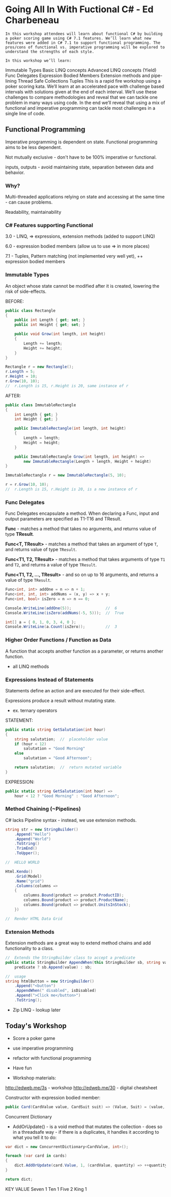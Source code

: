 # Going All In With Fuctional C# - Ed Charbeneau

`In this workshop attendees will learn about functional C# by building a poker scoring game using C# 7.1 features. We’ll learn what new features were added in C# 7.1 to support functional programming. The pros/cons of functional vs. imperative programming will be explored to understand the strengths of each style.`

`In this workshop we’ll learn:`

Immutable Types
Basic LINQ concepts
Advanced LINQ concepts (Yield)
Func Delegates
Expression Bodied Members
Extension methods and pipe-lining
Thread Safe Collections
Tuples
This is a rapid fire workshop using a poker scoring kata. We’ll learn at an accelerated pace with challenge based intervals with solutions given at the end of each interval. We’ll use these challenges to compare methodologies and reveal that we can tackle one problem in many ways using code. In the end we’ll reveal that using a mix of functional and imperative programming can tackle most challenges in a single line of code.

## Functional Programming

Imperative programming is dependent on state. Functional programming aims to be less dependent.

Not mutually exclusive - don't have to be 100% imperative or functional.

inputs, outputs - avoid maintaining state, separation between data and behavior.

### Why?

Multi-threaded applications relying on state and accessing at the same time - can cause problems.

Readability, maintainability

### C# Features supporting Functional

3.0 - LINQ, => expressions, extension methods (added to support LINQ)

6.0 - expression bodied members (allow us to use => in more places)

7.1 - Tuples, Pattern matching (not implemented very well yet), ++ expression bodied members

### Immutable Types

An object whose state cannot be modified after it is created, lowering the risk of side-effects.

BEFORE:

```cs
public class Rectangle
{
    public int Length { get; set; }
    public int Height { get; set; }

    public void Grow(int length, int height)
    {
        Length += length;
        Height += height;
    }
}

Rectangle r = new Rectangle();
r.Length = 5;
r.Height = 10;
r.Grow(10, 10);
//  r.Length is 15, r.Height is 20, same instance of r
```

AFTER:

```cs
public class ImmutableRectangle
{
    int Length { get; }
    int Height { get; }

    public ImmutableRectangle(int length, int height)
    {
        Length = length;
        Height = height;
    }

    public ImmutableRectangle Grow(int length, int height) =>
        new ImmutableRectangle(Length + length, Height + height)
}

ImmutableRectangle r = new ImmutableRectangle(5, 10);

r = r.Grow(10, 10);
//  r.Length is 15, r.Height is 20, is a new instance of r
```

### Func Delegates

Func Delegates encapsulate a method. When declaring a Func, input and output parameters are specified as T1-T16 and TResult.

**Func<TResult>** - matches a method that takes no arguments, and returns value of type **TResult**.

**Func<T, TResult>** - matches a method that takes an argument of type `T`, and returns value of type `TResult`.

**Func<T1, T2, TResult>** - matches a method that takes arguments of type `T1` and `T2`, and returns a value of type `TResult`.

**Func<T1, T2, ..., TResult>** - and so on up to 16 arguments, and returns a value of type `TResult`.

```cs
Func<int, int> addOne = n => n + 1;
Func<int, int, int> addNums = (x, y) => x + y;
Func<int, bool> isZero = n => n == 0;

Console.WriteLine(addOne(5));               //  6
Console.WriteLine(isZero(addNums(-5, 5)));  //  True

int[] a = { 0, 1, 0, 3, 4, 0 };
Console.WriteLine(a.Count(isZero));         //  3
```

### Higher Order Functions / Function as Data

A function that accepts another function as a parameter, or returns another function.

- all LINQ methods

### Expressions Instead of Statements

Statements define an action and are executed for their side-effect.

Expressions produce a result without mutating state.

- ex. ternary operators

STATEMENT:

```cs
public static string GetSalutation(int hour)
{
    string salutation;  //  placeholder value
    if (hour < 12)
        salutation = "Good Morning"
    else
        salutation = "Good Afternoon";

    return salutation;  //  return mutated variable
}
```

EXPRESSION:

```cs
public static string GetSalutation(int hour) =>
    hour < 12 ? "Good Morning" : "Good Afternoon";
```

### Method Chaining (~Pipelines)

C# lacks Pipeline syntax - instead, we use extension methods.

```cs
string str = new StringBuilder()
    .Append("Hello")
    .Append("World")
    .ToString()
    .TrimEnd()
    .ToUpper();

//  HELLO WORLD
```

```cs
Html.Kendo()
    .Grid(Model)
    .Name("grid")
    .Columns(columns =>
    {
        columns.Bound(product => product.ProductID);
        columns.Bound(product => product.ProductName);
        columns.Bound(product => product.UnitsInStock);
    })

//  Render HTML Data Grid
```

### Extension Methods

Extension methods are a great way to extend method chains and add functionality to a class.

```cs
//  Extends the StringBuilder class to accept a predicate
public static StringBuilder AppendWhen(this StringBuilder sb, string value, bool predicate) =>
    predicate ? sb.Append(value) : sb;

//  usage
string htmlButton = new StringBuilder()
    .Append("<button")
    .AppendWhen(" disabled", isDisabled)
    .Append(">Click me</button>")
    .ToString();
```

* Zip LINQ - lookup later

## Today's Workshop

- Score a poker game

- use imperative programming

- refactor with functional programming

- Have fun

- Workshop materials:

http://edweb.me/3s - workshop
http://edweb.me/30 - digital cheatsheet


Constructor with expression bodied member:
```cs
public Card(CardValue value, CardSuit suit) => (Value, Suit) = (value, suit);
```

Concurrent Dictionary

  - AddOrUpdate() - is a void method that mutates the collection
                  - does so in a threadsafe way
                  - if there is a duplicates, it handles it according to what you tell it to do:

```cs
var dict = new ConcurrentDictionary<CardValue, int>();

foreach (var card in cards)
{
    dict.AddOrUpdate(card.Value, 1, (cardValue, quantity) => ++quantity);
}

return dict;
```

KEY                 VALUE
Seven               1
Ten                 1
Five                2
King                1